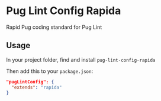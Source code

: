 # Pug Lint Config Rapida

Rapid Pug coding standard for Pug Lint

## Usage

In your project folder, find and install `pug-lint-config-rapida`

Then add this to your `package.json`:

```json
"pugLintConfig": {
  "extends": "rapida"
}
```
